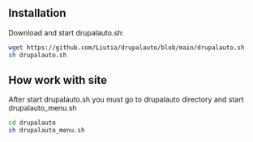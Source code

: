 ## Installation

Download and start drupalauto.sh:
```bash
wget https://github.com/Liutia/drupalauto/blob/main/drupalauto.sh
sh drupalauto.sh
```

## How work with site

After start drupalauto.sh you must go to drupalauto directory and start drupalauto_menu.sh
```bash
cd drupalauto
sh drupalauto_menu.sh
```


